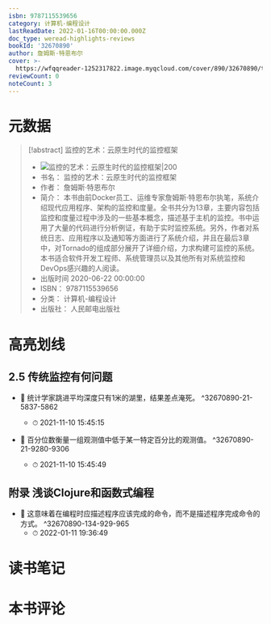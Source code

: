 ```yaml
---
isbn: 9787115539656
category: 计算机-编程设计
lastReadDate: 2022-01-16T00:00:00.000Z
doc_type: weread-highlights-reviews
bookId: '32670890'
author: 詹姆斯·特恩布尔
cover: >-
  https://wfqqreader-1252317822.image.myqcloud.com/cover/890/32670890/t7_32670890.jpg
reviewCount: 0
noteCount: 3
---
```

# 元数据
> [!abstract] 监控的艺术：云原生时代的监控框架
> - ![ 监控的艺术：云原生时代的监控框架|200](https://wfqqreader-1252317822.image.myqcloud.com/cover/890/32670890/t7_32670890.jpg)
> - 书名： 监控的艺术：云原生时代的监控框架
> - 作者： 詹姆斯·特恩布尔
> - 简介： 本书由前Docker员工、运维专家詹姆斯·特恩布尔执笔，系统介绍现代应用程序、架构的监控和度量。全书共分为13章，主要内容包括监控和度量过程中涉及的一些基本概念，描述基于主机的监控。书中运用了大量的代码进行分析例证，有助于实时监控系统。另外，作者对系统日志、应用程序以及通知等方面进行了系统介绍，并且在最后3章中，对Tornado的组成部分展开了详细介绍，力求构建可监控的系统。本书适合软件开发工程师、系统管理员以及其他所有对系统监控和DevOps感兴趣的人阅读。
> - 出版时间 2020-06-22 00:00:00
> - ISBN： 9787115539656
> - 分类： 计算机-编程设计
> - 出版社： 人民邮电出版社

# 高亮划线

## 2.5 传统监控有何问题


- 📌 统计学家跳进平均深度只有1米的湖里，结果差点淹死。 ^32670890-21-5837-5862
    - ⏱ 2021-11-10 15:45:15 

- 📌 百分位数衡量一组观测值中低于某一特定百分比的观测值。 ^32670890-21-9280-9306
    - ⏱ 2021-11-10 15:45:49 
## 附录 浅谈Clojure和函数式编程


- 📌 这意味着在编程时应描述程序应该完成的命令，而不是描述程序完成命令的方式。 ^32670890-134-929-965
    - ⏱ 2022-01-11 19:36:49 
# 读书笔记

# 本书评论
